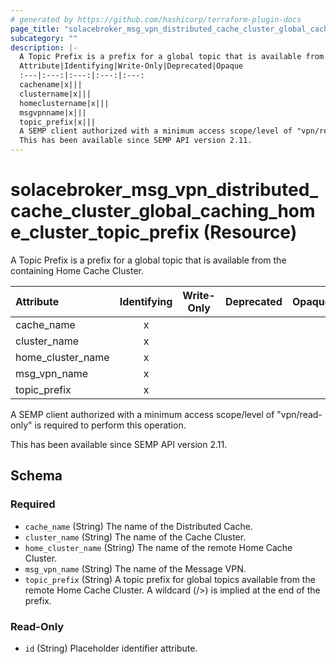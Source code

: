 ```yaml
---
# generated by https://github.com/hashicorp/terraform-plugin-docs
page_title: "solacebroker_msg_vpn_distributed_cache_cluster_global_caching_home_cluster_topic_prefix Resource - solacebroker"
subcategory: ""
description: |-
  A Topic Prefix is a prefix for a global topic that is available from the containing Home Cache Cluster.
  Attribute|Identifying|Write-Only|Deprecated|Opaque
  :---|:---:|:---:|:---:|:---:
  cachename|x|||
  clustername|x|||
  homeclustername|x|||
  msgvpnname|x|||
  topic_prefix|x|||
  A SEMP client authorized with a minimum access scope/level of "vpn/read-only" is required to perform this operation.
  This has been available since SEMP API version 2.11.
---
```


# solacebroker_msg_vpn_distributed_cache_cluster_global_caching_home_cluster_topic_prefix (Resource)

A Topic Prefix is a prefix for a global topic that is available from the containing Home Cache Cluster.


Attribute|Identifying|Write-Only|Deprecated|Opaque
:---|:---:|:---:|:---:|:---:
cache_name|x|||
cluster_name|x|||
home_cluster_name|x|||
msg_vpn_name|x|||
topic_prefix|x|||



A SEMP client authorized with a minimum access scope/level of "vpn/read-only" is required to perform this operation.

This has been available since SEMP API version 2.11.



<!-- schema generated by tfplugindocs -->
## Schema

### Required

- `cache_name` (String) The name of the Distributed Cache.
- `cluster_name` (String) The name of the Cache Cluster.
- `home_cluster_name` (String) The name of the remote Home Cache Cluster.
- `msg_vpn_name` (String) The name of the Message VPN.
- `topic_prefix` (String) A topic prefix for global topics available from the remote Home Cache Cluster. A wildcard (/>) is implied at the end of the prefix.

### Read-Only

- `id` (String) Placeholder identifier attribute.
